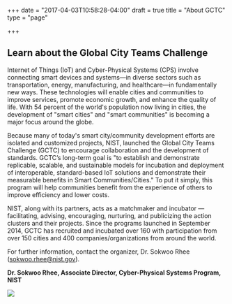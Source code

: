 +++
date = "2017-04-03T10:58:28-04:00"
draft = true
title = "About GCTC"
type = "page"

+++
## Learn about the Global City Teams Challenge


Internet of Things (IoT) and Cyber-Physical Systems (CPS) involve connecting smart devices and systems—in diverse sectors such as transportation, energy, manufacturing, and healthcare—in fundamentally new ways. These technologies will enable cities and communities to improve services, promote economic growth, and enhance the quality of life. With 54 percent of the world's population now living in cities, the development of "smart cities" and "smart communities" is becoming a major focus around the globe.


Because many of today's smart city/community development efforts are isolated and customized projects, NIST, launched the Global City Teams Challenge (GCTC) to encourage collaboration and the development of standards. GCTC’s long-term goal is "to establish and demonstrate replicable, scalable, and sustainable models for incubation and deployment of interoperable, standard-based IoT solutions and demonstrate their measurable benefits in Smart Communities/Cities." To put it simply, this program will help communities benefit from the experience of others to improve efficiency and lower costs.


NIST, along with its partners, acts as a matchmaker and incubator —facilitating, advising, encouraging, nurturing, and publicizing the action clusters and their projects. Since the programs launched in September 2014, GCTC has recruited and incubated over 160 with participation from over 150 cities and 400 companies/organizations from around the world.


For further information, contact the organizer, Dr. Sokwoo Rhee ([sokwoo.rhee@nist.gov](mailto:sokwoo.rhee@nist.gov)).


**Dr. Sokwoo Rhee, Associate Director, Cyber-Physical Systems Program, NIST**


![](/GCTC/uploads/2017/04/19/Sokwoo%20Rhee-1.JPG)
